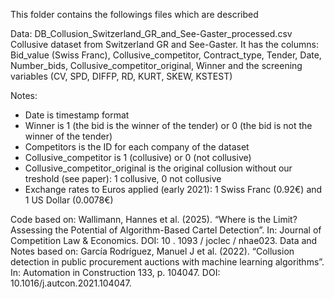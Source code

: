 This folder contains the followings files which are described

Data: DB_Collusion_Switzerland_GR_and_See-Gaster_processed.csv
Collusive dataset from Switzerland GR and See-Gaster. It has the columns:
Bid_value (Swiss Franc), Collusive_competitor, Contract_type, Tender, Date, Number_bids, Collusive_competitor_original, Winner and the screening variables (CV, SPD, DIFFP, RD, KURT, SKEW, KSTEST)

Notes:
 - Date is timestamp format
 - Winner is 1 (the bid is the winner of the tender) or 0 (the bid is not the winner of the tender)
 - Competitors is the ID for each company of the dataset
 - Collusive_competitor is 1 (collusive) or 0 (not collusive)
 - Collusive_competitor_original is the original collusion without our treshold (see paper): 1 collusive, 0 not collusive
 - Exchange rates to Euros applied (early 2021): 1 Swiss Franc (0.92€) and 1 US Dollar (0.0078€) 



Code based on: Wallimann, Hannes et al. (2025). “Where is the Limit? Assessing the Potential of Algorithm-Based Cartel Detection”. In: Journal of Competition Law & Economics. DOI: 10 . 1093 / joclec /
nhae023.
Data and Notes based on: García Rodríguez, Manuel J et al. (2022). “Collusion detection in public procurement auctions with machine learning algorithms”. In: Automation in Construction 133, p. 104047. DOI: 10.1016/j.autcon.2021.104047.

